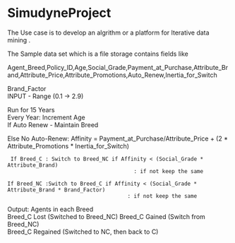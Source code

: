 # SimudyneProject


The Use case is to develop  an algrithm or a platform for Iterative data mining .

The Sample data set which is a file storage contains fields like 

Agent_Breed,Policy_ID,Age,Social_Grade,Payment_at_Purchase,Attribute_Brand,Attribute_Price,Attribute_Promotions,Auto_Renew,Inertia_for_Switch

Brand_Factor		
INPUT - Range (0.1 -> 2.9)		
		
Run for 15 Years		
Every Year:	Increment Age	
	If Auto Renew - Maintain Breed	
		
Else No Auto-Renew:	Affinity = 	Payment_at_Purchase/Attribute_Price + (2 * Attribute_Promotions * Inertia_for_Switch)
	
 	 If Breed_C	: Switch to Breed_NC if Affinity < (Social_Grade * Attribute_Brand)
                                            : if not keep the same 
  
	If Breed_NC	:Switch to Breed_C if Affinity < (Social_Grade * Attribute_Brand * Brand_Factor)
		                                  : if not keep the same 
 Output:	Agents in each Breed	
	Breed_C Lost (Switched to Breed_NC)	
	Breed_C Gained (Switch from Breed_NC)	
	Breed_C Regained (Switched to NC, then back to C)	
